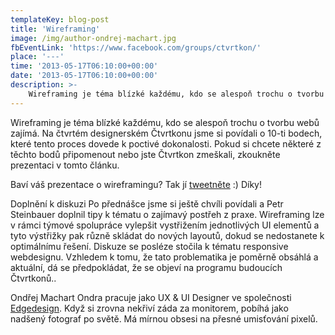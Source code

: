 ```yaml
---
templateKey: blog-post
title: 'Wireframing'
image: /img/author-ondrej-machart.jpg
fbEventLink: 'https://www.facebook.com/groups/ctvrtkon/'
place: '---'
time: '2013-05-17T06:10:00+00:00'
date: '2013-05-17T06:10:00+00:00'
description: >-
    Wireframing je téma blízké každému, kdo se alespoň trochu o tvorbu webů zajímá. Na čtvrtém designerském Čtvrtkonu jsme si povídali o 10-ti bodech, které tento proces dovede k poctivé dokonalosti....
---
```

Wireframing je téma blízké každému, kdo se alespoň trochu o tvorbu webů zajímá. Na čtvrtém designerském Čtvrtkonu jsme si povídali o 10-ti bodech, které tento proces dovede k poctivé dokonalosti. Pokud si chcete některé z těchto bodů připomenout nebo jste Čtvrtkon zmeškali, zkoukněte prezentaci v tomto článku.

Baví váš prezentace o wireframingu? Tak jí [tweetněte](http://twitter.com/home?status=10%20krok%C5%AF%20k%20dokonalosti%20pro%20v%C3%A1%C5%A1%20wireframing%20-%20http%3A%2F%2Fbit.ly%2F13rfDiA%20%23Ctvrtkon "Sdílejte tuto prezentaci na Twitteru") :) Díky!

Doplnění k diskuzi Po přednášce jsme si ještě chvíli povídali a Petr Steinbauer doplnil tipy k tématu o zajímavý postřeh z praxe. Wireframing lze v rámci týmové spolupráce vylepšit vystřižením jednotlivých UI elementů a tyto výstřižky pak různě skládat do nových layoutů, dokud se nedostanete k optimálnímu řešení. Diskuze se posléze stočila k tématu responsive webdesignu. Vzhledem k tomu, že tato problematika je poměrně obsáhlá a aktuální, dá se předpokládat, že se objeví na programu budoucích Čtvrtkonů..

Ondřej Machart Ondra pracuje jako UX & UI Designer ve společnosti [Edgedesign](http://edgedesign.cz "Edgedesign.cz"). Když si zrovna nekřiví záda za monitorem, pobíhá jako nadšený fotograf po světě. Má mírnou obsesi na přesné umisťování pixelů.